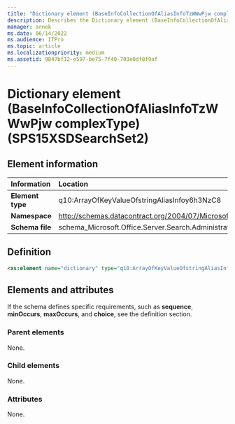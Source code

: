 ```yaml
---
title: "Dictionary element (BaseInfoCollectionOfAliasInfoTzWWwPjw complexType) (SPS15XSDSearchSet2)"
description: Describes the Dictionary element (BaseInfoCollectionOfAliasInfoTzWWwPjw complexType) (SPS15XSDSearchSet2) and provides the element information, a definition, and the elements and attributes.
manager: arnek
ms.date: 06/14/2022
ms.audience: ITPro
ms.topic: article
ms.localizationpriority: medium
ms.assetid: 9847bf12-e597-be75-7f40-703e0df8f9af
---
```


# Dictionary element (BaseInfoCollectionOfAliasInfoTzWWwPjw complexType) (SPS15XSDSearchSet2)



## Element information

|Information|Location|
|:-----|:-----|
|**Element type** |q10:ArrayOfKeyValueOfstringAliasInfoy6h3NzC8 |
|**Namespace** |http://schemas.datacontract.org/2004/07/Microsoft.Office.Server.Search.Administration |
|**Schema file** |schema_Microsoft.Office.Server.Search.Administration.xsd |

## Definition

```XML
<xs:element name="dictionary" type="q10:ArrayOfKeyValueOfstringAliasInfoy6h3NzC8" minOccurs="0"></xs:element>

```

## Elements and attributes

If the schema defines specific requirements, such as **sequence**, **minOccurs**, **maxOccurs**, and **choice**, see the definition section.

### Parent elements

None.

### Child elements

None.

### Attributes

None.
